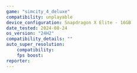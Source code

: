```yaml
---
game: "simcity_4_deluxe"
compatibility: unplayable
device_configuration: Snapdragon X Elite - 16GB
date_tested: 2024-08-24
os_version: "24H2"
compatibility_details: ""
auto_super_resolution:
    compatibility: 
    fps boost: 
reporter: 
---
```

